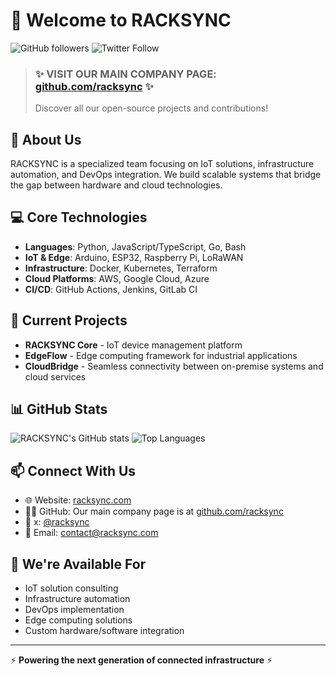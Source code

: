 # 👋 Welcome to RACKSYNC

![GitHub followers](https://img.shields.io/github/followers/racksync?style=social)
![Twitter Follow](https://img.shields.io/x/follow/racksync?style=social)

> ### ✨ **VISIT OUR MAIN COMPANY PAGE: [github.com/racksync](https://github.com/racksync)** ✨
> Discover all our open-source projects and contributions!

## 🚀 About Us

RACKSYNC is a specialized team focusing on IoT solutions, infrastructure automation, and DevOps integration. We build scalable systems that bridge the gap between hardware and cloud technologies.

## 💻 Core Technologies

- **Languages**: Python, JavaScript/TypeScript, Go, Bash
- **IoT & Edge**: Arduino, ESP32, Raspberry Pi, LoRaWAN
- **Infrastructure**: Docker, Kubernetes, Terraform
- **Cloud Platforms**: AWS, Google Cloud, Azure
- **CI/CD**: GitHub Actions, Jenkins, GitLab CI

## 🔭 Current Projects

- **RACKSYNC Core** - IoT device management platform
- **EdgeFlow** - Edge computing framework for industrial applications
- **CloudBridge** - Seamless connectivity between on-premise systems and cloud services

## 📊 GitHub Stats

![RACKSYNC's GitHub stats](https://github-readme-stats.vercel.app/api?username=racksync&show_icons=true&theme=radical)
![Top Languages](https://github-readme-stats.vercel.app/api/top-langs/?username=racksync&layout=compact&theme=radical)

## 📫 Connect With Us

- 🌐 Website: [racksync.com](https://racksync.com)
- 👨‍💻 GitHub: Our main company page is at [github.com/racksync](https://github.com/racksync)
- 📱 x: [@racksync](https://x.com/racksync)
- 📧 Email: contact@racksync.com

## 🤝 We're Available For

- IoT solution consulting
- Infrastructure automation
- DevOps implementation
- Edge computing solutions
- Custom hardware/software integration

---

⚡ **Powering the next generation of connected infrastructure** ⚡
